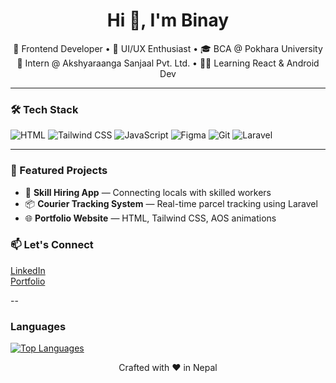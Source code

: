 <h1 align="center">Hi 👋, I'm Binay</h1>
<p align="center">
  🚀 Frontend Developer • 🎨 UI/UX Enthusiast • 🎓 BCA @ Pokhara University <br/>
  🌱 Intern @ Akshyaraanga Sanjaal Pvt. Ltd. • 👨‍💻 Learning React & Android Dev
</p>

---

### 🛠 Tech Stack
![HTML](https://img.shields.io/badge/-HTML5-E34F26?style=flat&logo=html5&logoColor=fff)
![Tailwind CSS](https://img.shields.io/badge/-TailwindCSS-38B2AC?style=flat&logo=tailwind-css&logoColor=white)
![JavaScript](https://img.shields.io/badge/-JavaScript-F7DF1E?style=flat&logo=javascript&logoColor=black)
![Figma](https://img.shields.io/badge/-Figma-333?style=flat&logo=figma)
![Git](https://img.shields.io/badge/-Git-F05032?style=flat&logo=git&logoColor=white)
![Laravel](https://img.shields.io/badge/-Laravel-FF2D20?style=flat&logo=laravel&logoColor=white)

---

### 📌 Featured Projects
- 🎯 **Skill Hiring App** — Connecting locals with skilled workers  
- 📦 **Courier Tracking System** — Real-time parcel tracking using Laravel  
- 🌐 **Portfolio Website** — HTML, Tailwind CSS, AOS animations  


### 📫 Let's Connect
[LinkedIn](https://www.linkedin.com/in/binay-sharma-3507652a1/)  
[Portfolio](https://binay-sharma.com.np/)

--
### Languages

[![Top Languages](https://github-readme-stats.vercel.app/api/top-langs/?username=Im-binay&layout=compact&theme=radical)](https://github.com/anuraghazra/github-readme-stats)
<p align="center">
  Crafted with ❤️ in Nepal
</p>

